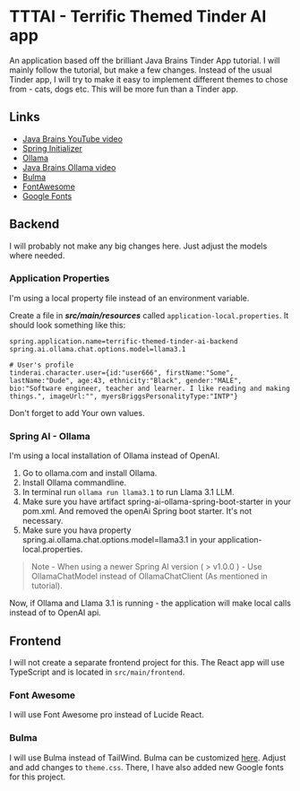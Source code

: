 # TTTAI - Terrific Themed Tinder AI app

An application based off the brilliant Java Brains Tinder App tutorial. I will mainly follow the tutorial, but make a
few changes. Instead of the usual Tinder app, I will try to make it easy to implement different themes to chose from -
cats, dogs etc. This will be more fun than a Tinder app.

## Links

* [Java Brains YouTube video](https://www.youtube.com/watch?v=k3fSQpz2Esg)
* [Spring Initializer](https://start.spring.io)
* [Ollama](https://ollama.com)
* [Java Brains Ollama video](https://www.youtube.com/watch?v=GP_ugyTJIrg&t=653s)
* [Bulma](https://bulma.io)
* [FontAwesome](https://fontawesome.com)
* [Google Fonts](https://fonts.google.com)

## Backend

I will probably not make any big changes here. Just adjust the models where needed.

### Application Properties

I'm using a local property file instead of an environment variable.

Create a file in ***src/main/resources*** called `application-local.properties`. It should look something like this:

```
spring.application.name=terrific-themed-tinder-ai-backend
spring.ai.ollama.chat.options.model=llama3.1

# User's profile
tinderai.character.user={id:"user666", firstName:"Some", lastName:"Dude", age:43, ethnicity:"Black", gender:"MALE", bio:"Software engineer, teacher and learner. I like reading and making things.", imageUrl:"", myersBriggsPersonalityType:"INTP"}
```

Don't forget to add Your own values.

### Spring AI - Ollama

I'm using a local installation of Ollama instead of OpenAI.

1. Go to ollama.com and install Ollama.
2. Install Ollama commandline.
3. In terminal run `ollama run llama3.1` to run Llama 3.1 LLM.
4. Make sure you have artifact spring-ai-ollama-spring-boot-starter in your pom.xml. And removed the openAi Spring boot starter. It's not necessary.
5. Make sure you hava property spring.ai.ollama.chat.options.model=llama3.1 in your application-local.properties.

> Note - When using a newer Spring AI version ( > v1.0.0 ) - Use OllamaChatModel instead of OllamaChatClient (As mentioned in tutorial).

Now, if Ollama and Llama 3.1 is running - the application will make local calls instead of to OpenAI api.

## Frontend

I will not create a separate frontend project for this. The React app will use TypeScript and is located
in `src/main/frontend`.

### Font Awesome

I will use Font Awesome pro instead of Lucide React. 

### Bulma
I will use Bulma instead of TailWind.
Bulma can be customized [here](https://bulma.io/documentation/start/alternative-versions/). Adjust and add changes
to `theme.css`. There, I have also added new Google fonts for this project.